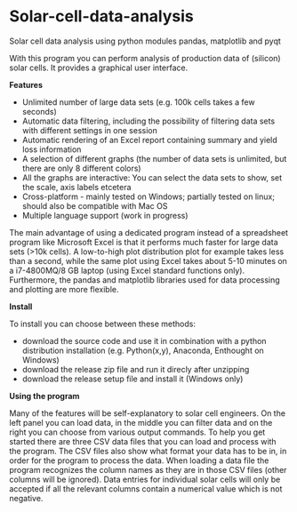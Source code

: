 Solar-cell-data-analysis
========================

Solar cell data analysis using python modules pandas, matplotlib and pyqt

With this program you can perform analysis of production data of (silicon) solar cells. It provides a graphical user interface. 

<b>Features</b>

- Unlimited number of large data sets (e.g. 100k cells takes a few seconds)
- Automatic data filtering, including the possibility of filtering data sets with different settings in one session
- Automatic rendering of an Excel report containing summary and yield loss information
- A selection of different graphs (the number of data sets is unlimited, but there are only 8 different colors)
- All the graphs are interactive: You can select the data sets to show, set the scale, axis labels etcetera
- Cross-platform - mainly tested on Windows; partially tested on linux; should also be compatible with Mac OS
- Multiple language support (work in progress)

The main advantage of using a dedicated program instead of a spreadsheet program like Microsoft Excel is that it performs much faster for large data sets (>10k cells). A low-to-high plot distribution plot for example takes less than a second, while the same plot using Excel takes about 5-10 minutes on a i7-4800MQ/8 GB laptop (using Excel standard functions only). Furthermore, the pandas and matplotlib libraries used for data processing and plotting are more flexible.

<b>Install</b>

To install you can choose between these methods:
- download the source code and use it in combination with a python distribution installation (e.g. Python(x,y), Anaconda, Enthought on Windows)
- download the release zip file and run it direcly after unzipping
- download the release setup file and install it (Windows only)

<b>Using the program</b>

Many of the features will be self-explanatory to solar cell engineers. On the left panel you can load data, in the middle you can filter data and on the right you can choose from various output commands. To help you get started there are three CSV data files that you can load and process with the program. The CSV files also show what format your data has to be in, in order for the program to process the data. When loading a data file the program recognizes the column names as they are in those CSV files (other columns will be ignored). Data entries for individual solar cells will only be accepted if all the relevant columns contain a numerical value which is not negative.
